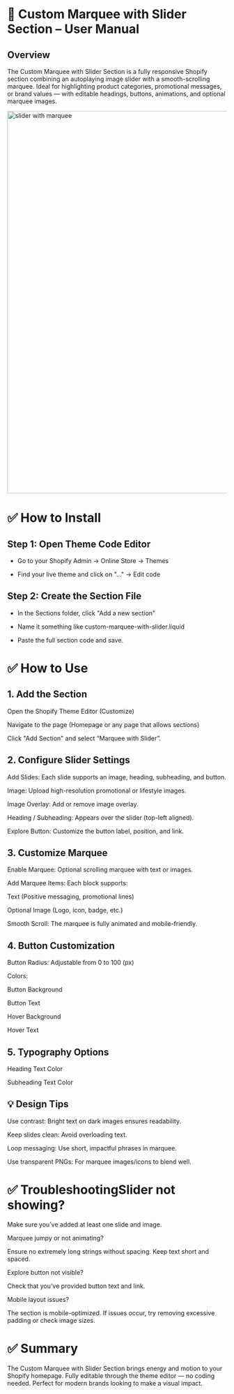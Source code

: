 # 🎯 Custom Marquee with Slider Section – User Manual
## Overview
The Custom Marquee with Slider Section is a fully responsive Shopify section combining an autoplaying image slider with a smooth-scrolling marquee. Ideal for highlighting product categories, promotional messages, or brand values — with editable headings, buttons, animations, and optional marquee images.

<img width="1907" height="877" alt="slider with marquee" src="https://github.com/user-attachments/assets/1365df88-01f7-4513-be56-7f76015aeed7" />


# ✅ How to Install
## Step 1: Open Theme Code Editor


- Go to your Shopify Admin → Online Store → Themes


- Find your live theme and click on "..." → Edit code


## Step 2: Create the Section File

- In the Sections folder, click "Add a new section"


- Name it something like custom-marquee-with-slider.liquid


- Paste the full section code and save.


# ✅ How to Use
## 1. Add the Section
Open the Shopify Theme Editor (Customize)


Navigate to the page (Homepage or any page that allows sections)


Click "Add Section" and select “Marquee with Slider”.


## 2. Configure Slider Settings

Add Slides: Each slide supports an image, heading, subheading, and button.


Image: Upload high-resolution promotional or lifestyle images.

Image Overlay: Add or remove image overlay.


Heading / Subheading: Appears over the slider (top-left aligned).


Explore Button: Customize the button label, position, and link.


## 3. Customize Marquee
Enable Marquee: Optional scrolling marquee with text or images.


Add Marquee Items: Each block supports:


Text (Positive messaging, promotional lines)


Optional Image (Logo, icon, badge, etc.)




Smooth Scroll: The marquee is fully animated and mobile-friendly.


## 4. Button Customization
Button Radius: Adjustable from 0 to 100 (px)


Colors:

Button Background


Button Text


Hover Background


Hover Text




## 5. Typography Options
Heading Text Color


Subheading Text Color


## 💡 Design Tips

Use contrast: Bright text on dark images ensures readability.


Keep slides clean: Avoid overloading text.


Loop messaging: Use short, impactful phrases in marquee.


Use transparent PNGs: For marquee images/icons to blend well.


# ✅ TroubleshootingSlider not showing?

Make sure you’ve added at least one slide and image.


Marquee jumpy or not animating?

Ensure no extremely long strings without spacing. Keep text short and spaced.


Explore button not visible?

Check that you’ve provided button text and link.


Mobile layout issues?

The section is mobile-optimized. If issues occur, try removing excessive padding or check image sizes.


# ✅ Summary
The Custom Marquee with Slider Section brings energy and motion to your Shopify homepage. Fully editable through the theme editor — no coding needed. Perfect for modern brands looking to make a visual impact.
